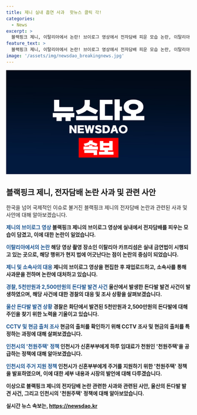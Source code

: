 ```yaml
---
title: 제니 실내 흡연 사과  핫뉴스 클릭 각!
categories:
  - News
excerpt: >
  블랙핑크 제니, 이탈리아에서 논란! 브이로그 영상에서 전자담배 피운 모습 논란, 이탈리아 법 위반 의혹. 사과와 함께 논란 속 사과, 누리꾼들 민원 제기. 실내 금연 법 위반 가능성, 스태프에도 사과. 아파트 화단에서 돈다발 발견. 주인 미상, 경찰 수사 중. 유럽 레스토랑 메뉴의 미식여행. 인천시, 신혼부부 천원주택 공급. 1일 1000원에 인천시 매입 임대주택 활용. 지난 2년간 지원, 4% 수준 임대료. 7년 이내 신혼부부 대상, 면적은 가족 구성원 수에 따라 다름.
feature_text: >
  블랙핑크 제니, 이탈리아에서 논란! 브이로그 영상에서 전자담배 피운 모습 논란, 이탈리아 법 위반 의혹. 사과와 함께 논란 속 사과, 누리꾼들 민원 제기. 실내 금연 법 위반 가능성, 스태프에도 사과. 아파트 화단에서 돈다발 발견. 주인 미상, 경찰 수사 중. 유럽 레스토랑 메뉴의 미식여행. 인천시, 신혼부부 천원주택 공급. 1일 1000원에 인천시 매입 임대주택 활용. 지난 2년간 지원, 4% 수준 임대료. 7년 이내 신혼부부 대상, 면적은 가족 구성원 수에 따라 다름.
image: '/assets/img/newsdao_breakingnews.jpg'
---
```


<p><img src="/assets/img/newsdao_breakingnews.jpg" alt="firstkoreanews 속보" /></p>

<h2 data-ke-size="size26">블랙핑크 제니, 전자담배 논란 사과 및 관련 사안</h2>

<p data-ke-size="size16">한국을 넘어 국제적인 이슈로 불거진 블랙핑크 제니의 전자담배 논란과 관련된 사과 및 사안에 대해 알아보겠습니다.</p>

<p><b><span style="color: #1a5490;">제니의 브이로그 영상</span><b>
블랙핑크 제니의 브이로그 영상에 실내에서 전자담배를 피우는 모습이 담겼고, 이에 대한 논란이 일었습니다.</p>

<p><b><span style="color: #1a5490;">이탈리아에서의 논란</span><b>
해당 영상 촬영 장소인 이탈리아 카프리섬은 실내 금연법이 시행되고 있는 곳으로, 해당 행위가 현지 법에 어긋난다는 점이 논란의 중심이 되었습니다. </p>

<p><b><span style="color: #1a5490;">제니 및 소속사의 대응</span><b>
제니의 브이로그 영상을 편집한 후 재업로드하고, 소속사를 통해 사과문을 전하며 논란에 대처하고 있습니다.</p>

<p><b><span style="color: #1a5490;">경찰, 5천만원과 2,500만원의 돈다발 발견 사건</span><b>
울산에서 발생한 돈다발 발견 사건이 발생하였으며, 해당 사건에 대한 경찰의 대응 및 조사 상황을 살펴보겠습니다.</p>

<p><b><span style="color: #1a5490;">울산 돈다발 발견 상황</span><b>
경찰은 화단에서 발견된 5천만원과 2,500만원의 돈다발에 대해 주인을 찾기 위한 노력을 기울이고 있습니다.</p>

<p><b><span style="color: #1a5490;">CCTV 및 현금 출처 조사</span><b>
현금의 출처를 확인하기 위해 CCTV 조사 및 현금의 출처를 특정하는 과정에 대해 살펴보겠습니다.</p>

<p><b><span style="color: #1a5490;">인천시의 '천원주택' 정책</span><b>
인천시가 신혼부부에게 하루 임대료가 천원인 '천원주택'을 공급하는 정책에 대해 알아보겠습니다.</p>

<p><b><span style="color: #1a5490;">인천시의 주거 지원 정책</span><b>
인천시가 신혼부부에게 주거를 지원하기 위한 '천원주택' 정책을 발표하였으며, 이에 대한 세부 내용과 시장의 발언에 대해 다루겠습니다.</p>

<p>이상으로 블랙핑크 제니의 전자담배 논란 관련한 사과와 관련된 사안, 울산의 돈다발 발견 사건, 그리고 인천시의 '천원주택' 정책에 대해 알아보았습니다.</p>
실시간 뉴스 속보는, <a href="https://newsdao.kr" rel="dofollow">https://newsdao.kr</a>


